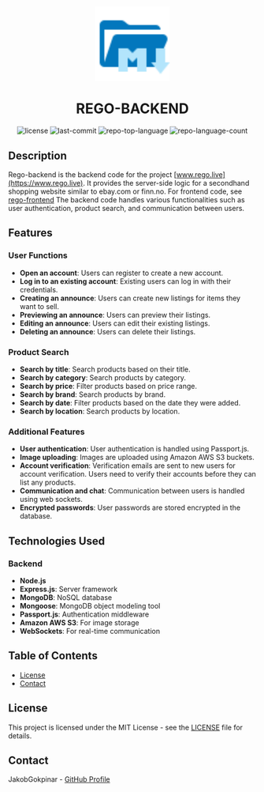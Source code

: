 <p align="center">
    <img src="https://raw.githubusercontent.com/PKief/vscode-material-icon-theme/ec559a9f6bfd399b82bb44393651661b08aaf7ba/icons/folder-markdown-open.svg" align="center" width="30%">
</p>
<p align="center"><h1 align="center">REGO-BACKEND</h1></p>
<p align="center">
	<img src="https://img.shields.io/badge/license-MIT-blue.svg" alt="license">
	<img src="https://img.shields.io/github/last-commit/JakobGokpinar/Rego-backend?style=default&logo=git&logoColor=white&color=0080ff" alt="last-commit">
	<img src="https://img.shields.io/github/languages/top/JakobGokpinar/Rego-backend?style=default&color=0080ff" alt="repo-top-language">
	<img src="https://img.shields.io/github/languages/count/JakobGokpinar/Rego-backend?style=default&color=0080ff" alt="repo-language-count">
</p>

## Description

Rego-backend is the backend code for the project [www.rego.live](https://www.rego.live). 
It provides the server-side logic for a secondhand shopping website similar to ebay.com or finn.no. 
For frontend code, see [rego-frontend](https://github.com/JakobGokpinar/Rego-frontend)
The backend code handles various functionalities such as user authentication, product search, and communication between users.

## Features

### User Functions
- **Open an account**: Users can register to create a new account.
- **Log in to an existing account**: Existing users can log in with their credentials.
- **Creating an announce**: Users can create new listings for items they want to sell.
- **Previewing an announce**: Users can preview their listings.
- **Editing an announce**: Users can edit their existing listings.
- **Deleting an announce**: Users can delete their listings.

### Product Search
- **Search by title**: Search products based on their title.
- **Search by category**: Search products by category.
- **Search by price**: Filter products based on price range.
- **Search by brand**: Search products by brand.
- **Search by date**: Filter products based on the date they were added.
- **Search by location**: Search products by location.

### Additional Features
- **User authentication**: User authentication is handled using Passport.js.
- **Image uploading**: Images are uploaded using Amazon AWS S3 buckets.
- **Account verification**: Verification emails are sent to new users for account verification. Users need to verify their accounts before they can list any products.
- **Communication and chat**: Communication between users is handled using web sockets.
- **Encrypted passwords**: User passwords are stored encrypted in the database.

## Technologies Used

### Backend
- **Node.js**
- **Express.js**: Server framework
- **MongoDB**: NoSQL database
- **Mongoose**: MongoDB object modeling tool
- **Passport.js**: Authentication middleware
- **Amazon AWS S3**: For image storage
- **WebSockets**: For real-time communication

## Table of Contents
- [License](#license)
- [Contact](#contact)


## License

This project is licensed under the MIT License - see the [LICENSE](./LICENSE) file for details.

## Contact

JakobGokpinar - [GitHub Profile](https://github.com/JakobGokpinar)
